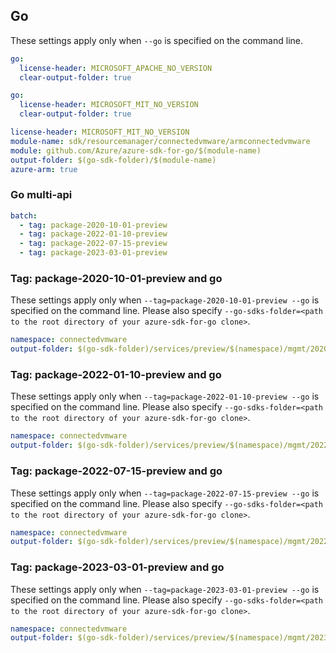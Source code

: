 ## Go

These settings apply only when `--go` is specified on the command line.

```yaml $(go)
go:
  license-header: MICROSOFT_APACHE_NO_VERSION
  clear-output-folder: true
```

```yaml $(go) && !$(track2)
go:
  license-header: MICROSOFT_MIT_NO_VERSION
  clear-output-folder: true
```

``` yaml $(go) && $(track2)
license-header: MICROSOFT_MIT_NO_VERSION
module-name: sdk/resourcemanager/connectedvmware/armconnectedvmware
module: github.com/Azure/azure-sdk-for-go/$(module-name)
output-folder: $(go-sdk-folder)/$(module-name)
azure-arm: true
```

### Go multi-api

``` yaml $(go) && $(multiapi)
batch:
  - tag: package-2020-10-01-preview
  - tag: package-2022-01-10-preview
  - tag: package-2022-07-15-preview
  - tag: package-2023-03-01-preview
```

### Tag: package-2020-10-01-preview and go

These settings apply only when `--tag=package-2020-10-01-preview --go` is specified on the command line.
Please also specify `--go-sdks-folder=<path to the root directory of your azure-sdk-for-go clone>`.

```yaml $(tag) == 'package-2020-10-01-preview' && $(go)
namespace: connectedvmware
output-folder: $(go-sdk-folder)/services/preview/$(namespace)/mgmt/2020-10-01-preview/$(namespace)
```

### Tag: package-2022-01-10-preview and go

These settings apply only when `--tag=package-2022-01-10-preview --go` is specified on the command line.
Please also specify `--go-sdks-folder=<path to the root directory of your azure-sdk-for-go clone>`.

```yaml $(tag) == 'package-2022-01-10-preview' && $(go)
namespace: connectedvmware
output-folder: $(go-sdk-folder)/services/preview/$(namespace)/mgmt/2022-01-10-preview/$(namespace)
```

### Tag: package-2022-07-15-preview and go

These settings apply only when `--tag=package-2022-07-15-preview --go` is specified on the command line.
Please also specify `--go-sdks-folder=<path to the root directory of your azure-sdk-for-go clone>`.

```yaml $(tag) == 'package-2022-07-15-preview' && $(go)
namespace: connectedvmware
output-folder: $(go-sdk-folder)/services/preview/$(namespace)/mgmt/2022-07-15-preview/$(namespace)
```

### Tag: package-2023-03-01-preview and go

These settings apply only when `--tag=package-2023-03-01-preview --go` is specified on the command line.
Please also specify `--go-sdks-folder=<path to the root directory of your azure-sdk-for-go clone>`.

```yaml $(tag) == 'package-2023-03-01-preview' && $(go)
namespace: connectedvmware
output-folder: $(go-sdk-folder)/services/preview/$(namespace)/mgmt/2023-03-01-preview/$(namespace)
```